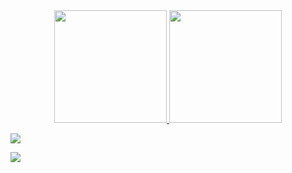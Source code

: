 <div align="center">
  <a href="https://github.com/giulianobre">
  <img height="180em" src="https://github-readme-stats.vercel.app/api?username=giulianobre&show_icons=true&theme=dracula&include_all_commits=true&count_private=true"/>
  <img height="180em" src="https://github-readme-stats.vercel.app/api/top-langs/?username=giulianobre&layout=compact&langs_count=7&theme=dracula"/>
</div>
  
  <div> 
  
  <a href="https://instagram.com/giuliaanobre" target="_blank"><img src="https://img.shields.io/badge/-Instagram-%23E4405F?style=for-the-badge&logo=instagram&logoColor=white" target="_blank"></a>

  <a href = "mailto:giuliarnobre@gmail.com"><img src="https://img.shields.io/badge/-Gmail-%23333?style=for-the-badge&logo=gmail&logoColor=white" target="_blank"></a>
  
 
 
</div>
  
 
</div>

